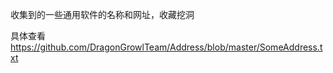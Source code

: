 收集到的一些通用软件的名称和网址，收藏挖洞

具体查看  https://github.com/DragonGrowlTeam/Address/blob/master/SomeAddress.txt
